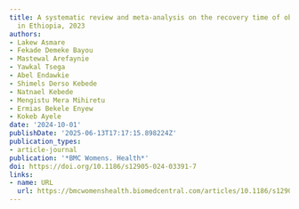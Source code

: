 ```yaml
---
title: A systematic review and meta-analysis on the recovery time of obstetric fistula
  in Ethiopia, 2023
authors:
- Lakew Asmare
- Fekade Demeke Bayou
- Mastewal Arefaynie
- Yawkal Tsega
- Abel Endawkie
- Shimels Derso Kebede
- Natnael Kebede
- Mengistu Mera Mihiretu
- Ermias Bekele Enyew
- Kokeb Ayele
date: '2024-10-01'
publishDate: '2025-06-13T17:17:15.898224Z'
publication_types:
- article-journal
publication: '*BMC Womens. Health*'
doi: https://doi.org/10.1186/s12905-024-03391-7
links:
- name: URL
  url: https://bmcwomenshealth.biomedcentral.com/articles/10.1186/s12905-024-03391-7
---
```

